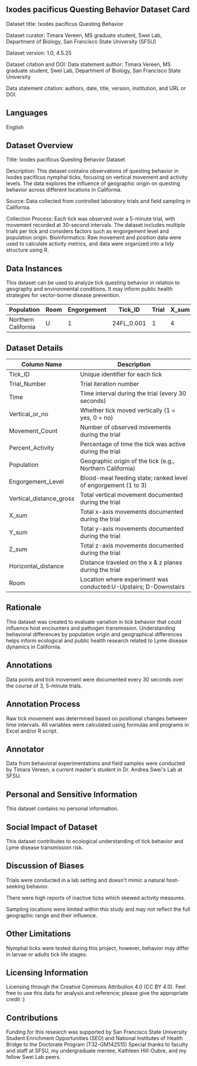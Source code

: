 ## Ixodes pacificus Questing Behavior Dataset Card

Dataset title: Ixodes pacificus Questing Behavior

Dataset curator: Timara Vereen, MS graduate student, Swei Lab, Department of Biology, San Francisco State University (SFSU)

Dataset version: 1.0, 4.5.25

Dataset citation and DOI: Data statement author: Timara Vereen, MS graduate student, Swei Lab, Department of Biology, San Francisco State University

Data statement citation: authors, date, title, version, institution, and URL or DOI.

## Languages

English

## Dataset Overview

Title: Ixodes pacificus Questing Behavior Dataset

Description: This dataset contains observations of questing behavior in Ixodes pacificus nymphal ticks, focusing on vertical movement and activity levels. The data explores the influence of geographic origin on questing behavior across different locations in California.

Source: Data collected from controlled laboratory trials and field sampling in California.

Collection Process: Each tick was observed over a 5-minute trial, with movement recorded at 30-second intervals. The dataset includes multiple trials per tick and considers factors such as engorgement level and population origin.
Bioinformatics: Raw movement and position data were used to calculate activity metrics, and data were organized into a tidy structure using R.

## Data Instances

This dataset can be used to analyze tick questing behavior in relation to geography and environmental conditions. It may inform public health strategies for vector-borne disease prevention.
                  
| Population          | Room | Engorgement | Tick_ID     | Trial | X_sum | Y_sum | Z_sum | horizontal_dist | vertical_gross_dist | max_vert | total_dist | movement_count | percent_activity | vertical_or_no |
|---------------------|------|-------------|-------------|-------|--------|--------|--------|------------------|----------------------|----------|-------------|-----------------|------------------|----------------|
| Northern California | U    | 1           | 24FL_0.001  | 1     | 4      | 2      | 0      | 2.000000         | 0.0000               | 0        | 2.00000     | 2               | 18.181818        | 0              |


## Dataset Details
| Column Name               | Description                                                     |
|---------------------------|---------------------------------------------------------------  |
| Tick_ID                   | Unique identifier for each tick                                 |
| Trial_Number              | Trial iteration number                                          |
| Time                      | Time interval during the trial (every 30 seconds)               |
| Vertical_or_no            | Whether tick moved vertically (1 = yes, 0 = no)                 |
| Movement_Count            | Number of observed movements during the trial                   |
| Percent_Activity          | Percentage of time the tick was active during the trial         |
| Population                | Geographic origin of the tick (e.g., Northern California)       |
| Engorgement_Level         | Blood-meal feeding state; ranked level of engorgement (1 to 3)  |
| Vertical_distance_gross   | Total vertical movement documented during the trial             |
| X_sum                     | Total x-axis movements documented during the trial              |
| Y_sum                     | Total y-axis movements documented during the trial              |
| Z_sum                     | Total z-axis movements documented during the trial              |
| Horizontal_distance       | Distance traveled on the x & z planes during the trial          |
| Room                      | Location where experiment was conducted:U-Upstairs; D-Downstairs| 
## Rationale

This dataset was created to evaluate variation in tick behavior that could influence host encounters and pathogen transmission. Understanding behavioral differences by population origin and geographical differences helps inform ecological and public health research related to Lyme disease dynamics in California.

## Annotations

Data points and tick movement were documented every 30 seconds over the course of 3, 5-minute trials.

## Annotation Process

Raw tick movement was determined based on positional changes between time intervals.
All variables were calculated using formulas and programs in Excel and/or R script.

## Annotator

Data from behavioral experimentations and field samples were conducted by Timara Vereen, a current master's student in Dr. Andrea Swei's Lab at SFSU.

## Personal and Sensitive Information

This dataset contains no personal information.

## Social Impact of Dataset

This dataset contributes to ecological understanding of tick behavior and Lyme disease transmission risk.

## Discussion of Biases

Trials were conducted in a lab setting and doesn't mimic a natural host-seeking behavior.

There were high reports of inactive ticks which skewed activity measures.

Sampling locations were limited within this study and may not reflect the full geographic range and their influence.

## Other Limitations

Nymphal ticks were tested during this project, however, behavior may differ in larvae or adults tick life stages.


## Licensing Information
Licensing through the Creative Commons Attribution 4.0 (CC BY 4.0). Feel free to use this data for analysis and reference; please give the appropriate credit :)

## Contributions

Funding for this research was supported by San Francisco State University Student Enrichment Opportunities (SEO) and National Institutes of Health Bridge to the Doctorate Program (T32-GM142515)  Special thanks to faculty and staff at SFSU, my undergraduate mentee, Kathleen Hill-Oubre, and my fellow Swei Lab peers.

